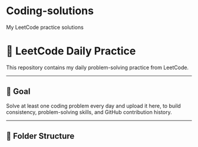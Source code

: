# Coding-solutions
My LeetCode practice solutions
# 🧠 LeetCode Daily Practice

This repository contains my daily problem-solving practice from LeetCode.

---

## 📅 Goal

Solve at least one coding problem every day and upload it here, to build consistency, problem-solving skills, and GitHub contribution history.

---

## 📁 Folder Structure

